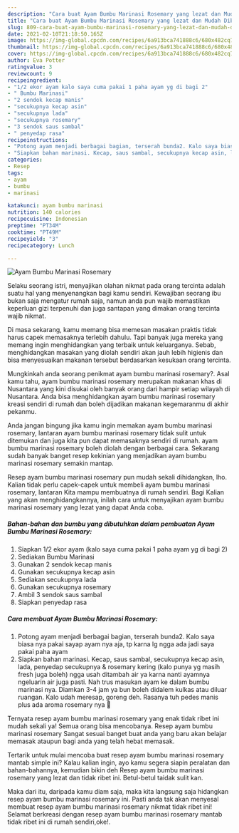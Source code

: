```yaml
---
description: "Cara buat Ayam Bumbu Marinasi Rosemary yang lezat dan Mudah Dibuat"
title: "Cara buat Ayam Bumbu Marinasi Rosemary yang lezat dan Mudah Dibuat"
slug: 809-cara-buat-ayam-bumbu-marinasi-rosemary-yang-lezat-dan-mudah-dibuat
date: 2021-02-10T21:18:50.165Z
image: https://img-global.cpcdn.com/recipes/6a913bca741888c6/680x482cq70/ayam-bumbu-marinasi-rosemary-foto-resep-utama.jpg
thumbnail: https://img-global.cpcdn.com/recipes/6a913bca741888c6/680x482cq70/ayam-bumbu-marinasi-rosemary-foto-resep-utama.jpg
cover: https://img-global.cpcdn.com/recipes/6a913bca741888c6/680x482cq70/ayam-bumbu-marinasi-rosemary-foto-resep-utama.jpg
author: Eva Potter
ratingvalue: 3
reviewcount: 9
recipeingredient:
- "1/2 ekor ayam kalo saya cuma pakai 1 paha ayam yg di bagi 2"
- " Bumbu Marinasi"
- "2 sendok kecap manis"
- "secukupnya kecap asin"
- "secukupnya lada"
- "secukupnya rosemary"
- "3 sendok saus sambal"
- " penyedap rasa"
recipeinstructions:
- "Potong ayam menjadi berbagai bagian, terserah bunda2. Kalo saya biasa nya pakai sayap ayam nya aja, tp karna lg ngga ada jadi saya pakai paha ayam"
- "Siapkan bahan marinasi. Kecap, saus sambal, secukupnya kecap asin, lada, penyedap secukupnya &amp; rosemary kering (kalo punya yg masih fresh juga boleh) ngga usah ditambah air ya karna nanti ayamnya ngeluarin air juga pasti. Nah trus masukan ayam ke dalam bumbu marinasi nya. Diamkan 3-4 jam ya bun boleh didalem kulkas atau diluar ruangan. Kalo udah meresap, goreng deh. Rasanya tuh pedes manis plus ada aroma rosemary nya 🤤"
categories:
- Resep
tags:
- ayam
- bumbu
- marinasi

katakunci: ayam bumbu marinasi 
nutrition: 140 calories
recipecuisine: Indonesian
preptime: "PT34M"
cooktime: "PT49M"
recipeyield: "3"
recipecategory: Lunch

---
```



![Ayam Bumbu Marinasi Rosemary](https://img-global.cpcdn.com/recipes/6a913bca741888c6/680x482cq70/ayam-bumbu-marinasi-rosemary-foto-resep-utama.jpg)

Selaku seorang istri, menyajikan olahan nikmat pada orang tercinta adalah suatu hal yang menyenangkan bagi kamu sendiri. Kewajiban seorang ibu bukan saja mengatur rumah saja, namun anda pun wajib memastikan keperluan gizi terpenuhi dan juga santapan yang dimakan orang tercinta wajib nikmat.

Di masa  sekarang, kamu memang bisa memesan masakan praktis tidak harus capek memasaknya terlebih dahulu. Tapi banyak juga mereka yang memang ingin menghidangkan yang terbaik untuk keluarganya. Sebab, menghidangkan masakan yang diolah sendiri akan jauh lebih higienis dan bisa menyesuaikan makanan tersebut berdasarkan kesukaan orang tercinta. 



Mungkinkah anda seorang penikmat ayam bumbu marinasi rosemary?. Asal kamu tahu, ayam bumbu marinasi rosemary merupakan makanan khas di Nusantara yang kini disukai oleh banyak orang dari hampir setiap wilayah di Nusantara. Anda bisa menghidangkan ayam bumbu marinasi rosemary kreasi sendiri di rumah dan boleh dijadikan makanan kegemaranmu di akhir pekanmu.

Anda jangan bingung jika kamu ingin memakan ayam bumbu marinasi rosemary, lantaran ayam bumbu marinasi rosemary tidak sulit untuk ditemukan dan juga kita pun dapat memasaknya sendiri di rumah. ayam bumbu marinasi rosemary boleh diolah dengan berbagai cara. Sekarang sudah banyak banget resep kekinian yang menjadikan ayam bumbu marinasi rosemary semakin mantap.

Resep ayam bumbu marinasi rosemary pun mudah sekali dihidangkan, lho. Kalian tidak perlu capek-capek untuk membeli ayam bumbu marinasi rosemary, lantaran Kita mampu membuatnya di rumah sendiri. Bagi Kalian yang akan menghidangkannya, inilah cara untuk menyajikan ayam bumbu marinasi rosemary yang lezat yang dapat Anda coba.

<!--inarticleads1-->

##### Bahan-bahan dan bumbu yang dibutuhkan dalam pembuatan Ayam Bumbu Marinasi Rosemary:

1. Siapkan 1/2 ekor ayam (kalo saya cuma pakai 1 paha ayam yg di bagi 2)
1. Sediakan  Bumbu Marinasi
1. Gunakan 2 sendok kecap manis
1. Gunakan secukupnya kecap asin
1. Sediakan secukupnya lada
1. Gunakan secukupnya rosemary
1. Ambil 3 sendok saus sambal
1. Siapkan  penyedap rasa




<!--inarticleads2-->

##### Cara membuat Ayam Bumbu Marinasi Rosemary:

1. Potong ayam menjadi berbagai bagian, terserah bunda2. Kalo saya biasa nya pakai sayap ayam nya aja, tp karna lg ngga ada jadi saya pakai paha ayam
1. Siapkan bahan marinasi. Kecap, saus sambal, secukupnya kecap asin, lada, penyedap secukupnya &amp; rosemary kering (kalo punya yg masih fresh juga boleh) ngga usah ditambah air ya karna nanti ayamnya ngeluarin air juga pasti. Nah trus masukan ayam ke dalam bumbu marinasi nya. Diamkan 3-4 jam ya bun boleh didalem kulkas atau diluar ruangan. Kalo udah meresap, goreng deh. Rasanya tuh pedes manis plus ada aroma rosemary nya 🤤




Ternyata resep ayam bumbu marinasi rosemary yang enak tidak ribet ini mudah sekali ya! Semua orang bisa mencobanya. Resep ayam bumbu marinasi rosemary Sangat sesuai banget buat anda yang baru akan belajar memasak ataupun bagi anda yang telah hebat memasak.

Tertarik untuk mulai mencoba buat resep ayam bumbu marinasi rosemary mantab simple ini? Kalau kalian ingin, ayo kamu segera siapin peralatan dan bahan-bahannya, kemudian bikin deh Resep ayam bumbu marinasi rosemary yang lezat dan tidak ribet ini. Betul-betul taidak sulit kan. 

Maka dari itu, daripada kamu diam saja, maka kita langsung saja hidangkan resep ayam bumbu marinasi rosemary ini. Pasti anda tak akan menyesal membuat resep ayam bumbu marinasi rosemary nikmat tidak ribet ini! Selamat berkreasi dengan resep ayam bumbu marinasi rosemary mantab tidak ribet ini di rumah sendiri,oke!.

